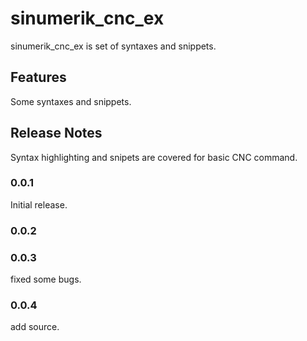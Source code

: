 # sinumerik_cnc_ex

sinumerik_cnc_ex is set of syntaxes and snippets.

## Features

Some syntaxes and snippets.

## Release Notes

Syntax highlighting and snipets are covered for basic CNC command.

### 0.0.1

Initial release.

### 0.0.2
### 0.0.3
 
fixed some bugs.

### 0.0.4

add source.
